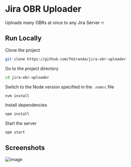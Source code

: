 # Jira OBR Uploader

Uploads many OBRs at once to any Jira Server :fire:

## Run Locally

Clone the project

```bash
git clone https://github.com/fm1randa/jira-obr-uploader
```

Go to the project directory

```bash
cd jira-obr-uploader
```

Switch to the Node version specified in the `.nvmrc` file

```bash
nvm install
```

Install dependencies

```bash
npm install
```

Start the server

```bash
npm start
```

## Screenshots

![image](https://github.com/fm1randa/jira-obr-uploader/assets/35941797/7f89f6d8-b8e6-421b-b7cd-9f8a4af2daa1)
